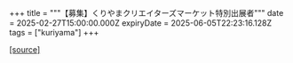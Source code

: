 +++
title = """【募集】くりやまクリエイターズマーケット特別出展者"""
date = 2025-02-27T15:00:00.000Z
expiryDate = 2025-06-05T22:23:16.128Z
tags = ["kuriyama"]
+++


[[source]](https://www.town.kuriyama.hokkaido.jp/soshiki/46/18348.html)
